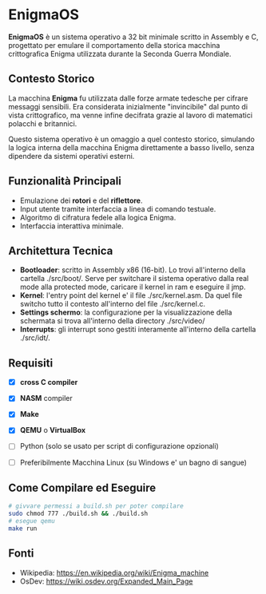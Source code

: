 # EnigmaOS

**EnigmaOS** è un sistema operativo a 32 bit minimale scritto in Assembly e C, progettato per emulare il comportamento della storica macchina crittografica Enigma utilizzata durante la Seconda Guerra Mondiale.

## Contesto Storico

La macchina **Enigma** fu utilizzata dalle forze armate tedesche per cifrare messaggi sensibili. Era considerata inizialmente "invincibile" dal punto di vista crittografico, ma venne infine decifrata grazie al lavoro di matematici polacchi e britannici.

Questo sistema operativo è un omaggio a quel contesto storico, simulando la logica interna della macchina Enigma direttamente a basso livello, senza dipendere da sistemi operativi esterni.


## Funzionalità Principali

- Emulazione dei **rotori** e del **riflettore**.
- Input utente tramite interfaccia a linea di comando testuale.
- Algoritmo di cifratura fedele alla logica Enigma.
- Interfaccia interattiva minimale.


## Architettura Tecnica

- **Bootloader**: scritto in Assembly x86 (16-bit). Lo trovi all'interno della cartella ./src/boot/. Serve per switchare il sistema operativo dalla real mode alla protected mode, caricare il kernel in ram e eseguire il jmp.
- **Kernel**: l'entry point del kernel e' il file ./src/kernel.asm. Da quel file switcho tutto il contesto all'interno del file ./src/kernel.c.
- **Settings schermo**: la configurazione per la visualizzazione della schermata si trova all'interno della directory ./src/video/
- **Interrupts**: gli interrupt sono gestiti interamente all'interno della cartella ./src/idt/.


## Requisiti

- [x] **cross C compiler**
- [x] **NASM** compiler 
- [x] **Make** 
- [x] **QEMU** o **VirtualBox**
- [ ] Python (solo se usato per script di configurazione opzionali)
- [ ] Preferibilmente Macchina Linux (su Windows e' un bagno di sangue)


## Come Compilare ed Eseguire

```bash
# givvare permessi a build.sh per poter compilare 
sudo chmod 777 ./build.sh && ./build.sh
# esegue qemu
make run
```

## Fonti

- Wikipedia: https://en.wikipedia.org/wiki/Enigma_machine
- OsDev: https://wiki.osdev.org/Expanded_Main_Page

